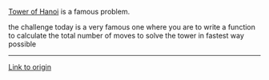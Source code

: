 [Tower of Hanoi](http://en.wikipedia.org/wiki/Tower_of_Hanoi) is a famous problem.

the challenge today is a very famous one where you are to write a function to calculate the total number of moves to solve the tower in fastest way possible

---

[Link to origin](https://www.reddit.com/r/dailyprogrammer/rhs8i)